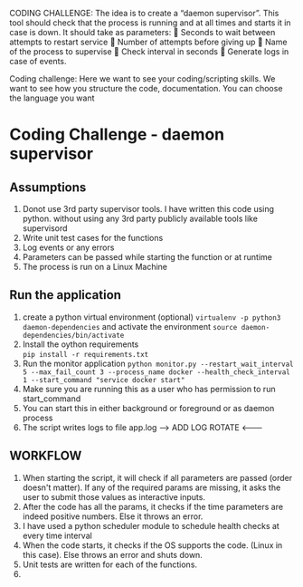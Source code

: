CODING CHALLENGE:
The idea is to create a “daemon supervisor”. This tool should check that the process is
running and at all times and starts it in case is down. It should take as parameters:
 Seconds to wait between attempts to restart service
 Number of attempts before giving up
 Name of the process to supervise
 Check interval in seconds
 Generate logs in case of events.



Coding challenge:
Here we want to see your coding/scripting skills. We want to see how you structure the code,
documentation. You can choose the language you want



# Coding Challenge - daemon supervisor #

## Assumptions ##
1. Donot use 3rd party supervisor tools. I have written this code using python. without using any 3rd party publicly available tools like supervisord 
2. Write unit test cases for the functions
3. Log events or any errors
4. Parameters can be passed while starting the function or at runtime
5. The process is run on a Linux Machine

## Run the application ##
1. create a python virtual environment (optional)
   ``` virtualenv -p python3 daemon-dependencies ```
   and activate the environment ``` source daemon-dependencies/bin/activate ```
2. Install the oython requirements  
    ``` pip install -r requirements.txt ```
3. Run the monitor application 
    ``` python monitor.py --restart_wait_interval 5 --max_fail_count 3 --process_name docker --health_check_interval 1 --start_command "service docker start" ```
4. Make sure you are running this as a user who has permission to run start_command
5. You can start this in either background or foreground or as daemon process 
6. The script writes logs to file app.log --> ADD LOG ROTATE <---

## WORKFLOW ##
1. When starting the script, it will check if all parameters are passed (order doesn't matter). If any of the required params are missing, it asks the user to submit those values as interactive inputs.
2. After the code has all the params, it checks if the time parameters are indeed positive numbers. Else it throws an error.
3. I have used a python scheduler module to schedule health checks at every time interval
4. When the code starts, it checks if the OS supports the code. (Linux in this case). Else throws an error and shuts down.
5. Unit tests are written for each of the functions.
6. 


